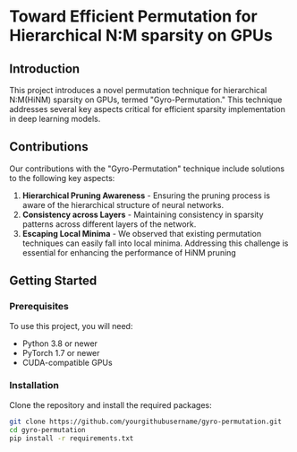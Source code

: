 # Toward Efficient Permutation for Hierarchical N:M sparsity on GPUs

## Introduction
This project introduces a novel permutation technique for hierarchical N:M(HiNM) sparsity on GPUs, termed "Gyro-Permutation." This technique addresses several key aspects critical for efficient sparsity implementation in deep learning models.

## Contributions
Our contributions with the "Gyro-Permutation" technique include solutions to the following key aspects:
1. **Hierarchical Pruning Awareness** - Ensuring the pruning process is aware of the hierarchical structure of neural networks.
2. **Consistency across Layers** - Maintaining consistency in sparsity patterns across different layers of the network.
3. **Escaping Local Minima** - We observed that existing permutation techniques can easily fall into local minima. Addressing this challenge is essential for enhancing the performance of HiNM pruning

## Getting Started

### Prerequisites
To use this project, you will need:
- Python 3.8 or newer
- PyTorch 1.7 or newer
- CUDA-compatible GPUs

### Installation
Clone the repository and install the required packages:
```bash
git clone https://github.com/yourgithubusername/gyro-permutation.git
cd gyro-permutation
pip install -r requirements.txt
